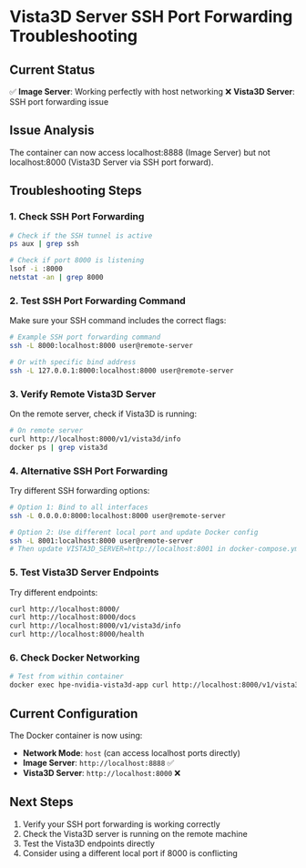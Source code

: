 # Vista3D Server SSH Port Forwarding Troubleshooting

## Current Status
✅ **Image Server**: Working perfectly with host networking
❌ **Vista3D Server**: SSH port forwarding issue

## Issue Analysis
The container can now access localhost:8888 (Image Server) but not localhost:8000 (Vista3D Server via SSH port forward).

## Troubleshooting Steps

### 1. Check SSH Port Forwarding
```bash
# Check if the SSH tunnel is active
ps aux | grep ssh

# Check if port 8000 is listening
lsof -i :8000
netstat -an | grep 8000
```

### 2. Test SSH Port Forwarding Command
Make sure your SSH command includes the correct flags:
```bash
# Example SSH port forwarding command
ssh -L 8000:localhost:8000 user@remote-server

# Or with specific bind address
ssh -L 127.0.0.1:8000:localhost:8000 user@remote-server
```

### 3. Verify Remote Vista3D Server
On the remote server, check if Vista3D is running:
```bash
# On remote server
curl http://localhost:8000/v1/vista3d/info
docker ps | grep vista3d
```

### 4. Alternative SSH Port Forwarding
Try different SSH forwarding options:
```bash
# Option 1: Bind to all interfaces
ssh -L 0.0.0.0:8000:localhost:8000 user@remote-server

# Option 2: Use different local port and update Docker config
ssh -L 8001:localhost:8000 user@remote-server
# Then update VISTA3D_SERVER=http://localhost:8001 in docker-compose.yml
```

### 5. Test Vista3D Server Endpoints
Try different endpoints:
```bash
curl http://localhost:8000/
curl http://localhost:8000/docs
curl http://localhost:8000/v1/vista3d/info
curl http://localhost:8000/health
```

### 6. Check Docker Networking
```bash
# Test from within container
docker exec hpe-nvidia-vista3d-app curl http://localhost:8000/v1/vista3d/info
```

## Current Configuration
The Docker container is now using:
- **Network Mode**: `host` (can access localhost ports directly)
- **Image Server**: `http://localhost:8888` ✅
- **Vista3D Server**: `http://localhost:8000` ❌

## Next Steps
1. Verify your SSH port forwarding is working correctly
2. Check the Vista3D server is running on the remote machine
3. Test the Vista3D endpoints directly
4. Consider using a different local port if 8000 is conflicting
